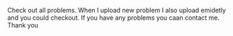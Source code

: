 Check out all problems.
When I upload new problem I also upload emidetly and you could checkout.
If you have any problems you caan contact me.
Thank you 

